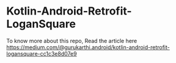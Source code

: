 # Kotlin-Android-Retrofit-LoganSquare
To know more about this repo, Read the article here
https://medium.com/@gurukarthi.android/kotlin-android-retrofit-logansquare-cc1c3e8d07e9
